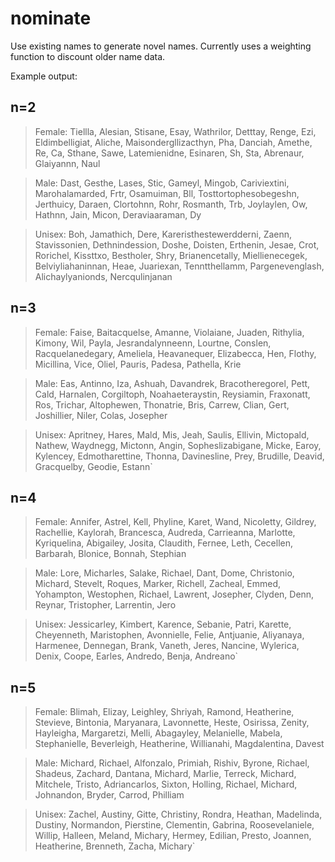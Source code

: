 # nominate
Use existing names to generate novel names. Currently uses a weighting function to discount older name data.

Example output:

## n=2

>Female: Tiellla, Alesian, Stisane, Esay, Wathrilor, Detttay, Renge, Ezi, Eldimbelligiat, Aliche, Maisondergllizacthyn, Pha, Danciah, Amethe, Re, Ca, Sthane, Sawe, Latemienidne, Esinaren, Sh, Sta, Abrenaur, Glaiyannn, Naul

>Male: Dast, Gesthe, Lases, Stic, Gameyl, Mingob, Cariviextini, Marohalamarded, Frtr, Osamuiman, Bll, Tosttortophesobegeshn, Jerthuicy, Daraen, Clortohnn, Rohr, Rosmanth, Trb, Joylaylen, Ow, Hathnn, Jain, Micon, Deraviaaraman, Dy

>Unisex: Boh, Jamathich, Dere, Kareristhestewerdderni, Zaenn, Stavissonien, Dethnindession, Doshe, Doisten, Erthenin, Jesae, Crot, Rorichel, Kissttxo, Bestholer, Shry, Brianencetally, Miellienecegek, Belviyliahaninnan, Heae, Juariexan, Tenntthellamm, Pargenevenglash, Alichaylyanionds, Nercqulinjanan

## n=3

>Female: Faise, Baitacquelse, Amanne, Violaiane, Juaden, Rithylia, Kimony, Wil, Payla, Jesrandalynneenn, Lourtne, Conslen, Racquelanedegary, Ameliela, Heavanequer, Elizabecca, Hen, Flothy, Micillina, Vice, Oliel, Pauris, Padesa, Pathella, Krie

>Male: Eas, Antinno, Iza, Ashuah, Davandrek, Bracotheregorel, Pett, Cald, Harnalen, Corgiltoph, Noahaeteraystin, Reysiamin, Fraxonatt, Ros, Trichar, Altophewen, Thonatrie, Bris, Carrew, Clian, Gert, Joshillier, Niler, Colas, Josepher

>Unisex: Apritney, Hares, Mald, Mis, Jeah, Saulis, Ellivin, Mictopald, Nathew, Waydnegg, Mictonn, Angin, Sopheslizabigane, Micke, Earoy, Kylencey, Edmotharettine, Thonna, Davinesline, Prey, Brudille, Deavid, Gracquelby, Geodie, Estann`


## n=4

>Female: Annifer, Astrel, Kell, Phyline, Karet, Wand, Nicoletty, Gildrey, Rachellie, Kaylorah, Brancesca, Audreda, Carrieanna, Marlotte, Kyriquelina, Abigailey, Josita, Claudith, Fernee, Leth, Cecellen, Barbarah, Blonice, Bonnah, Stephian

>Male: Lore, Micharles, Salake, Richael, Dant, Dome, Christonio, Michard, Stevelt, Roques, Marker, Richell, Zacheal, Emmed, Yohampton, Westophen, Richael, Lawrent, Josepher, Clyden, Denn, Reynar, Tristopher, Larrentin, Jero

>Unisex: Jessicarley, Kimbert, Karence, Sebanie, Patri, Karette, Cheyenneth, Maristophen, Avonnielle, Felie, Antjuanie, Aliyanaya, Harmenee, Dennegan, Brank, Vaneth, Jeres, Nancine, Wylerica, Denix, Coope, Earles, Andredo, Benja, Andreano`


## n=5

>Female: Blimah, Elizay, Leighley, Shriyah, Ramond, Heatherine, Stevieve, Bintonia, Maryanara, Lavonnette, Heste, Osirissa, Zenity, Hayleigha, Margaretzi, Melli, Abagayley, Melanielle, Mabela, Stephanielle, Beverleigh, Heatherine, Willianahi, Magdalentina, Davest

>Male: Michard, Richael, Alfonzalo, Primiah, Rishiv, Byrone, Richael, Shadeus, Zachard, Dantana, Michard, Marlie, Terreck, Michard, Mitchele, Tristo, Adriancarlos, Sixton, Holling, Richael, Michard, Johnandon, Bryder, Carrod, Philliam

>Unisex: Zachel, Austiny, Gitte, Christiny, Rondra, Heathan, Madelinda, Dustiny, Normandon, Pierstine, Clementin, Gabrina, Roosevelaniele, Willip, Halleen, Meland, Michary, Hermey, Edilian, Presto, Joannen, Heatherine, Brenneth, Zacha, Michary`